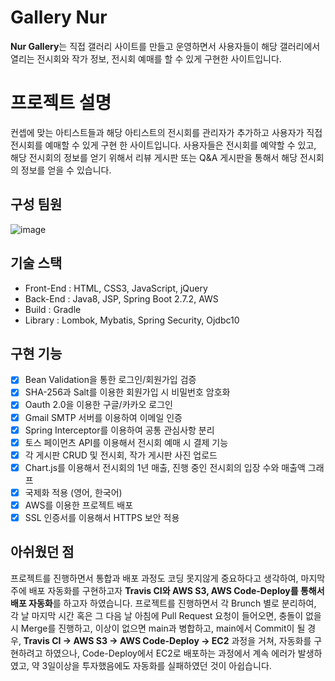 # Gallery Nur

**Nur Gallery**는 직접 갤러리 사이트를 만들고 운영하면서 사용자들이 해당 갤러리에서 열리는 전시회와 작가 정보, 전시회 예매를 할 수 있게 구현한 사이트입니다.

# 프로젝트 설명

컨셉에 맞는 아티스트들과 해당 아티스트의 전시회를 관리자가 추가하고 사용자가 직접 전시회를 예매할 수 있게 구현 한 사이트입니다. 사용자들은 전시회를 예약할 수 있고, 해당 전시회의 정보를 얻기 위해서 리뷰 게시판 또는 Q&A 게시판을 통해서 해당 전시회의 정보를 얻을 수 있습니다.

## 구성 팀원

![image](https://user-images.githubusercontent.com/92519295/187875064-cdec490f-0f96-40c9-ad4d-11cced729dd9.png)


## 기술 스택

 - Front-End : HTML, CSS3, JavaScript, jQuery
 - Back-End : Java8, JSP, Spring Boot 2.7.2, AWS
 - Build : Gradle
 - Library : Lombok, Mybatis, Spring Security, Ojdbc10

## 구현 기능

 - [x] Bean Validation을 통한 로그인/회원가입 검증
 - [x] SHA-256과 Salt를 이용한 회원가입 시 비밀번호 암호화
 - [x] Oauth 2.0을 이용한 구글/카카오 로그인
 - [x] Gmail SMTP 서버를 이용하여 이메일 인증
 - [x] Spring Interceptor를 이용하여 공통 관심사항 분리
 - [x] 토스 페이먼츠 API를 이용해서 전시회 예매 시 결제 기능
 - [x] 각 게시판 CRUD 및 전시회, 작가 게시판 사진 업로드
 - [x] Chart.js를 이용해서 전시회의 1년 매출, 진행 중인 전시회의 입장 수와 매출액 그래프
 - [x] 국제화 적용 (영어, 한국어)
 - [x] AWS를 이용한 프로젝트 배포
 - [x] SSL 인증서를 이용해서 HTTPS 보안 적용

## 아쉬웠던 점

프로젝트를 진행하면서 통합과 배포 과정도 코딩 못지않게 중요하다고 생각하여, 마지막 주에 배포 자동화를 구현하고자 **Travis CI와 AWS S3, AWS Code-Deploy를 통해서 배포 자동화**를 하고자 하였습니다.
프로젝트를 진행하면서 각 Brunch 별로 분리하여, 각 날 마지막 시간 혹은 그 다음 날 아침에 Pull Request 요청이 들어오면, 충돌이 없을 시 Merge를 진행하고, 이상이 없으면 main과 병합하고, main에서 Commit이 될 경우, 
**Travis CI -> AWS S3 -> AWS Code-Deploy -> EC2** 과정을 거쳐, 자동화를 구현하려고 하였으나, 
Code-Deploy에서 EC2로 배포하는 과정에서 계속 에러가 발생하였고, 약 3일이상을 투자했음에도 자동화를 실패하였던 것이 아쉽습니다.  
 
